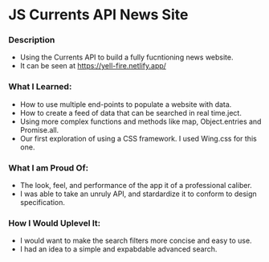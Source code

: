# JS Currents API News Site 

### Description

- Using the Currents API to build a fully fucntioning news website.
- It can be seen at https://yell-fire.netlify.app/

### What I Learned:

- How to use multiple end-points to populate a website with data.
- How to create a feed of data that can be searched in real time.ject.
- Using more complex functions and methods like map, Object.entries and Promise.all.
- Our first exploration of using a CSS framework. I used Wing.css for this one.

### What I am Proud Of:

- The look, feel, and performance of the app it of a professional caliber.
- I was able to take an unruly API, and stardardize it to conform to design specification.

### How I Would Uplevel It:

- I would want to make the search filters more concise and easy to use.
- I had an idea to a simple and expabdable advanced search.
